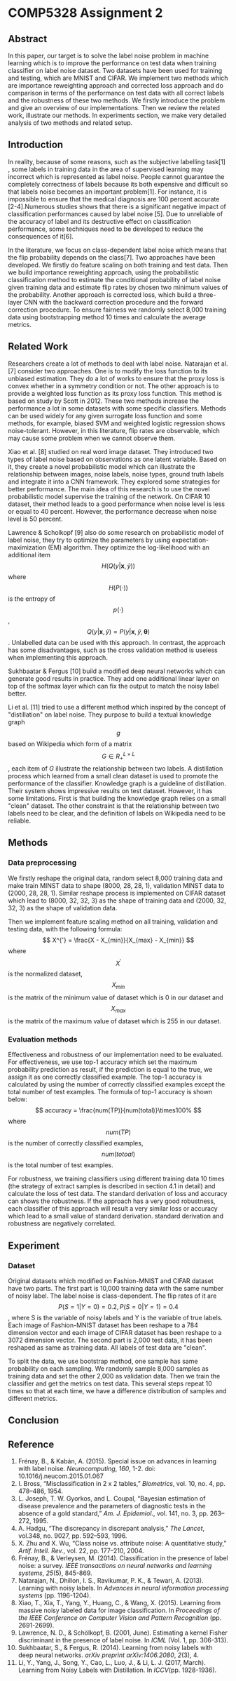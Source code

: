 # COMP5328 Assignment 2

## Abstract

In this paper, our target is to solve the label noise problem in machine learning which is to improve the performance on test data when training classifier on label noise dataset. Two datasets have been used for training and testing, which are MNIST and CIFAR. We implement two methods which are importance reweighting approach and corrected loss approach and do comparison in terms of the performance on test data with all correct labels and the robustness of these two methods. We firstly introduce the problem and give an overview of our implementations. Then we review the related work, illustrate our methods. In experiments section, we make very detailed analysis of two methods and related setup. 

## Introduction

In reality, because of some reasons, such as the subjective labelling task[1] , some labels  in training data in the area of supervised learning may incorrect which is represented as label noise. People cannot guarantee the completely correctness of labels because its both expensive and difficult so that labels noise becomes an important problem[1]. For instance, it is impossible to ensure that the medical diagnosis are 100 percent accurate [2-4].Numerous studies shows that there is a significant negative impact of classification performances caused by label noise [5]. Due to unreliable of the accuracy of label and its destructive effect on classification performance, some techniques need to be developed to reduce the consequences of it[6].

In the literature, we focus on class-dependent label noise which means that the flip probability depends on the class[7]. Two approaches have been developed. We firstly do feature scaling on both training and test data. Then we build importance reweighting approach, using the probabilistic classification method to estimate the conditional probability of label noise given training data and estimate flip rates by chosen two minimum values of the probability. Another approach is corrected loss, which build a three-layer CNN with the backward correction procedure and the forward correction procedure.  To ensure fairness we randomly select 8,000 training data using bootstrapping method 10 times and calculate the average metrics. 

## Related Work

Researchers create a lot of methods to deal with label noise. Natarajan et al. [7] consider two approaches. One is to modify the loss function to its unbiased estimation. They do a lot of works to ensure that the proxy loss is convex whether in a symmetry condition or not. The other approach is to provide a weighted loss function as its proxy loss function. This method is based on study by Scott in 2012. These two methods increase the performance a lot in some datasets with some specific classifiers. Methods can be used widely for any given surrogate loss function and some methods, for example, biased SVM and weighted logistic regression shows noise-tolerant. However, in this literature, flip rates are observable, which may cause some problem when we cannot observe them.

Xiao et al. [8] studied on real word image dataset. They introduced two types of label noise based on observations as one latent variable. Based on it, they create a novel probabilistic model which can illustrate the relationship between images, noise labels, noise types, ground truth labels and integrate it into a CNN framework. They explored some strategies for better performance. The main idea of this research is to use the novel probabilistic model supervise the training of the network. On CIFAR 10 dataset, their method leads to a good performance when noise level is less or equal to 40 percent. However, the performance decrease when noise level is 50 percent. 

Lawrence & Scholkopf [9] also do some research on probabilistic model of label noise, they try to optimize the parameters by using expectation-maximization (EM) algorithm. They optimize the log-likelihood with an additional item $$ H(Q(y|\mathbf{x}, \tilde{y})) $$ where $$ H(P(\cdot)) $$ is the entropy of $$ p(\cdot) $$, $$ Q(y|\mathbf{x}, \tilde{y}) = P(y|\mathbf{x}, \tilde{y}, \boldsymbol{\theta}) $$. Unlabelled data can be used with this approach. In contrast, the approach has some disadvantages, such as the cross validation method is useless when implementing this approach.

Sukhbaatar & Fergus [10] build a modified deep neural networks which can generate good results in practice. They add one additional linear layer on top of the softmax layer which can fix the output to match the noisy label better. 

Li et al. [11] tried to use a different method which inspired by the concept of "distillation" on label noise. They purpose to build a textual knowledge graph $$g$$ based on Wikipedia which form of a matrix $$G \in R_{+}^{L  \times  L}$$, each item of $G$ illustrate the relationship between two labels.  A distillation process which learned from a small clean dataset is used to promote the performance of the classifier. Knowledge graph is a guideline of distillation. Their system shows impressive results on test dataset. However, it has some limitations. First is that building the knowledge graph relies on a small "clean" dataset. The other constraint is that the relationship between two labels need to be clear, and the definition of labels on Wikipedia need to be reliable.

## Methods

### Data preprocessing

We firstly reshape the original data, random select 8,000 training data and make train MINST data to shape (8000, 28, 28, 1), validation MINST data to (2000, 28, 28, 1). Similar reshape process is implemented on CIFAR dataset which lead to (8000, 32, 32, 3) as the shape of training data and (2000, 32, 32, 3) as the shape of validation data.

Then we implement feature scaling method on all training, validation and testing data, with the following formula:
$$
X^{'} = \frac{X - X_{min}}{X_{max} - X_{min}}
$$
where $$ X^{'} $$ is the normalized dataset, $$ X_{min} $$ is the matrix of the minimum value of dataset which is 0 in our dataset and  $$ X_{max} $$ is the matrix of the maximum value of dataset which is 255 in our dataset.

### Evaluation methods

Effectiveness and robustness of our implementation need to be evaluated. For effectiveness, we use top-1 accuracy which set the maximum probability prediction as result, if the prediction is equal to the true, we assign it as one correctly classified example. The top-1 accuracy is calculated by using the number of correctly classified examples except the total number of test examples. The formula of top-1 accuracy is shown below:
$$
accuracy = \frac{num(TP)}{num(total)}\times100%
$$
where $$ num(TP) $$ is the number of correctly classified examples, $$ num(totoal) $$ is the total number of test examples.

For robustness, we training classifiers using different training data 10 times (the strategy of extract samples is described in section 4.1 in detail) and calculate the loss of test data. The standard derivation of loss and accuracy can shows the robustness. If the approach has a very good robustness, each classifier of this approach will result a very similar loss or accuracy which lead to a small value of standard derivation. standard derivation and robustness are negatively correlated.

## Experiment

### Dataset

Original datasets which modified on Fashion-MNIST and CIFAR dataset have two parts. The first part is 10,000 training data with the same number of noisy label. The label noise is class-dependent. The flip rates of it are $$ P(S = 1 | Y = 0) = 0.2, P(S = 0 | Y = 1) = 0.4 $$, where S is the variable of noisy labels and Y is the variable of true labels. Each image of Fashion-MNIST dataset has been reshape to a 784 dimension vector and each image of CIFAR dataset has been reshape to a 3072 dimension vector. The second part is 2,000 test data, it has been reshaped as same as training data. All labels of test data are "clean".

To split the data, we use bootstrap method, one sample has same probability on each sampling. We randomly sample 8,000 samples as training data and set the other 2,000 as validation data. Then we train the classifier and get the metrics on test data. This several steps repeat 10 times so that at each time, we have a difference distribution of samples and different metrics.

## Conclusion



## Reference

1. Frénay, B., & Kabán, A. (2015). Special issue on advances in learning with label noise. *Neurocomputing*, *160*, 1-2. doi: 10.1016/j.neucom.2015.01.067
2. I. Bross, “Misclassification in 2 x 2 tables,” *Biometrics*, vol. 10, no. 4, pp. 478–486, 1954.
3. L. Joseph, T. W. Gyorkos, and L. Coupal, “Bayesian estimation of disease prevalence and the parameters of diagnostic tests in the absence of a gold standard,” *Am. J. Epidemiol*., vol. 141, no. 3, pp. 263–272, 1995.
4. A. Hadgu, “The discrepancy in discrepant analysis,” *The Lancet*, vol.348, no. 9027, pp. 592–593, 1996.
5. X. Zhu and X. Wu, “Class noise vs. attribute noise: A quantitative study,” *Artif. Intell. Rev.*, vol. 22, pp. 177–210, 2004.
6. Frénay, B., & Verleysen, M. (2014). Classification in the presence of label noise: a survey. *IEEE transactions on neural networks and learning systems*, *25*(5), 845-869.
7. Natarajan, N., Dhillon, I. S., Ravikumar, P. K., & Tewari, A. (2013). Learning with noisy labels. In *Advances in neural information processing systems* (pp. 1196-1204).
8. Xiao, T., Xia, T., Yang, Y., Huang, C., & Wang, X. (2015). Learning from massive noisy labeled data for image classification. In *Proceedings of the IEEE Conference on Computer Vision and Pattern Recognition* (pp. 2691-2699).
9. Lawrence, N. D., & Schölkopf, B. (2001, June). Estimating a kernel Fisher discriminant in the presence of label noise. In *ICML* (Vol. 1, pp. 306-313).
10. Sukhbaatar, S., & Fergus, R. (2014). Learning from noisy labels with deep neural networks. *arXiv preprint arXiv:1406.2080*, *2*(3), 4.
11. Li, Y., Yang, J., Song, Y., Cao, L., Luo, J., & Li, L. J. (2017, March). Learning from Noisy Labels with Distillation. In *ICCV*(pp. 1928-1936).